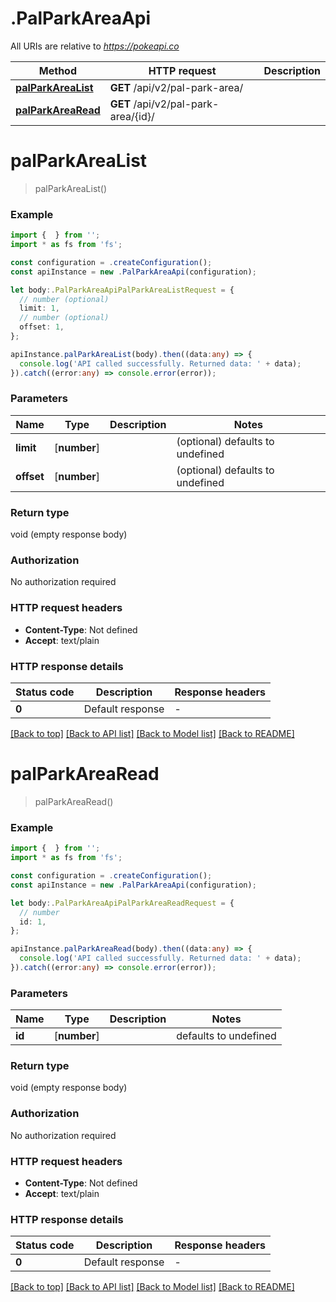 # .PalParkAreaApi

All URIs are relative to *https://pokeapi.co*

Method | HTTP request | Description
------------- | ------------- | -------------
[**palParkAreaList**](PalParkAreaApi.md#palParkAreaList) | **GET** /api/v2/pal-park-area/ | 
[**palParkAreaRead**](PalParkAreaApi.md#palParkAreaRead) | **GET** /api/v2/pal-park-area/{id}/ | 


# **palParkAreaList**
> palParkAreaList()


### Example


```typescript
import {  } from '';
import * as fs from 'fs';

const configuration = .createConfiguration();
const apiInstance = new .PalParkAreaApi(configuration);

let body:.PalParkAreaApiPalParkAreaListRequest = {
  // number (optional)
  limit: 1,
  // number (optional)
  offset: 1,
};

apiInstance.palParkAreaList(body).then((data:any) => {
  console.log('API called successfully. Returned data: ' + data);
}).catch((error:any) => console.error(error));
```


### Parameters

Name | Type | Description  | Notes
------------- | ------------- | ------------- | -------------
 **limit** | [**number**] |  | (optional) defaults to undefined
 **offset** | [**number**] |  | (optional) defaults to undefined


### Return type

void (empty response body)

### Authorization

No authorization required

### HTTP request headers

 - **Content-Type**: Not defined
 - **Accept**: text/plain


### HTTP response details
| Status code | Description | Response headers |
|-------------|-------------|------------------|
**0** | Default response |  -  |

[[Back to top]](#) [[Back to API list]](README.md#documentation-for-api-endpoints) [[Back to Model list]](README.md#documentation-for-models) [[Back to README]](README.md)

# **palParkAreaRead**
> palParkAreaRead()


### Example


```typescript
import {  } from '';
import * as fs from 'fs';

const configuration = .createConfiguration();
const apiInstance = new .PalParkAreaApi(configuration);

let body:.PalParkAreaApiPalParkAreaReadRequest = {
  // number
  id: 1,
};

apiInstance.palParkAreaRead(body).then((data:any) => {
  console.log('API called successfully. Returned data: ' + data);
}).catch((error:any) => console.error(error));
```


### Parameters

Name | Type | Description  | Notes
------------- | ------------- | ------------- | -------------
 **id** | [**number**] |  | defaults to undefined


### Return type

void (empty response body)

### Authorization

No authorization required

### HTTP request headers

 - **Content-Type**: Not defined
 - **Accept**: text/plain


### HTTP response details
| Status code | Description | Response headers |
|-------------|-------------|------------------|
**0** | Default response |  -  |

[[Back to top]](#) [[Back to API list]](README.md#documentation-for-api-endpoints) [[Back to Model list]](README.md#documentation-for-models) [[Back to README]](README.md)


